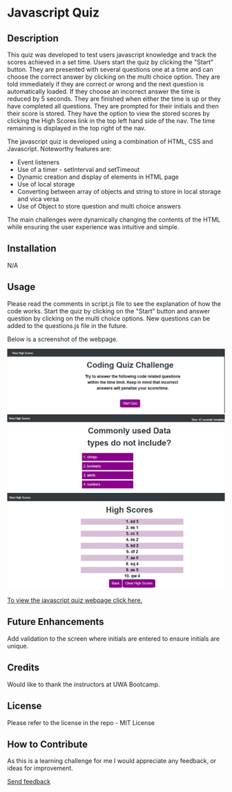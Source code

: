 # Javascript Quiz

## Description
This quiz was developed to test users javascript knowledge and track the scores achieved in a set time. Users start the quiz by clicking the "Start" button. They are presented with several questions one at a time and can choose the correct answer by clicking on the multi choice option. They are told immediately if they are correct or wrong and the next question is automatically loaded. If they choose an incorrect answer the time is reduced by 5 seconds. They are finished when either the time is up or they have completed all questions. They are prompted for their initials and then their score is stored. They have the option to view the stored scores by clicking the High Scores link in the top left hand side of the nav. The time remaining is displayed in the top right of the nav.

The javascript quiz is developed using a combination of HTML, CSS and Javascript.
Noteworthy features are:
* Event listeners
* Use of a timer - setInterval and setTimeout
* Dynamic creation and display of elements in HTML page
* Use of local storage
* Converting between array of objects and string to store in local storage and vica versa
* Use of Object to store question and multi choice answers


The main challenges were dynamically changing the contents of the HTML while ensuring the user experience was intuitive and simple.

## Installation

N/A

## Usage

Please read the comments in script.js file to see the explanation of how the code works. Start the quiz by clicking on the "Start" button and answer question by clicking on the multi choice options. New questions can be added to the questions.js file in the future.

Below is a screenshot of the webpage. 

![Image](./assets/images/javascript-quiz-start.jpg?raw=true "Screenshot")
![Image](./assets/images/javascript-quiz-question.jpg?raw=true "Screenshot")
![Image](./assets/images/javascript-quiz-scores.jpg?raw=true "Screenshot")

[To view the javascript quiz webpage click here.](https://helenelee.github.io/javascript-quiz/)

## Future Enhancements

Add validation to the screen where initials are entered to ensure initials are unique.

## Credits

Would like to thank the instructors at UWA Bootcamp. 

## License

Please refer to the license in the repo - MIT License

## How to Contribute

As this is a learning challenge for me I would appreciate any feedback, or ideas for improvement.

[Send feedback](mailto:helenelee3@outlook.com)
